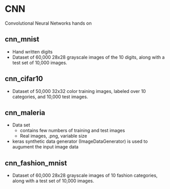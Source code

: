 # CNN
Convolutional Neural Networks hands on

## cnn_mnist
- Hand written digits
- Dataset of 60,000 28x28 grayscale images of the 10 digits, along with a test set of 10,000 images.

## cnn_cifar10
- Dataset of 50,000 32x32 color training images, labeled over 10 categories, and 10,000 test images.

## cnn_maleria
* Data set 
  - contains few numbers of training and test images
  - Real images, .png, variable size
* keras synthetic data generator (ImageDataGenerator) is used to augument the input image data

## cnn_fashion_mnist
- Dataset of 60,000 28x28 grayscale images of 10 fashion categories, along with a test set of 10,000 images.
